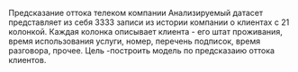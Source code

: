Предсказание оттока телеком компании
Анализируемый датасет представляет из себя 3333 записи из истории компании о клиентах с 21 колонкой. Каждая колонка описывает клиента - его штат проживания, время использования услуги, номер, перечень подписок, время разговора, прочее.
Цель -построить модель по предсказаию оттока клиентов.